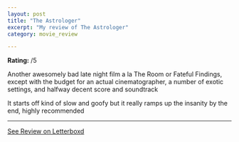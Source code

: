 ```yaml
---
layout: post
title: "The Astrologer"
excerpt: "My review of The Astrologer"
category: movie_review

---
```


**Rating:** /5

Another awesomely bad late night film a la The Room or Fateful Findings, except with the budget for an actual cinematographer, a number of exotic settings, and halfway decent score and soundtrack

It starts off kind of slow and goofy but it really ramps up the insanity by the end, highly recommended

<hr>

[See Review on Letterboxd](https://boxd.it/1PcwDb)
